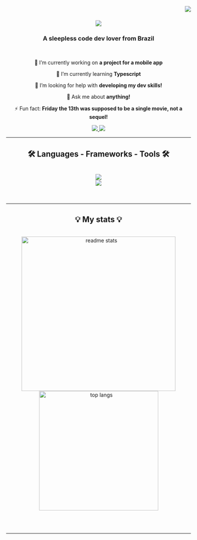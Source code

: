 <img align="right" src="https://visitor-badge.laobi.icu/badge?page_id=salesp07.salesp07" />

<h1 align="center">
    <a href="https://git.io/typing-svg">
        <img src="https://readme-typing-svg.herokuapp.com/?font=EduTASBeginner&size=30&center=true&vCenter&width=500&height=70&duration=4000&lines=Heya+Pal+😊;+I'm+Letícia+Mangrich;+Nice+To+Meetcha!🫡;" />
    </a>
</h1>

<div align="center">

<h3>A sleepless code dev lover from Brazil</h3>

<br/>

 🔭 I’m currently working on **a project for a mobile app**
 
 🌱 I’m currently learning **Typescript** 
 
 🤔 I’m looking for help with **developing my dev skills!** 
 
 💬 Ask me about **anything!**
 
 ⚡ Fun fact: **Friday the 13th was supposed to be a single movie, not a sequel!**


  <a href="mailto:leticiamangrichh@gmail.com">
    <img src="https://img.shields.io/badge/Gmail-333333?style=for-the-badge&logo=gmail&logoColor=red" />
      </a>
  <a href="https://www.linkedin.com/in/let%C3%ADcia-souza-mangrich-pereira-79724b241"> 
    <img src="https://img.shields.io/badge/LinkedIn-0077B5?style=for-the-badge&logo=linkedin&logoColor=white" />
      </a>
</div>

<hr/>

<h2 align="center"> 🛠️ Languages - Frameworks - Tools 🛠️ </h2>
<br/>
<div align="center">
    <a href="https://skillicons.dev">
        <img src="https://skillicons.dev/icons?i=nodejs,github,python,javascript,express" /><br>
        <img src="https://skillicons.dev/icons?i=mysql,vscode" />
    </a>
</div>

<br/>
<br/>

<hr/>


  <h2 align="center"> 💡 My stats 💡</h2>
  <br>
  <div align=center>
    <img width=420 src="https://github-readme-stats.vercel.app/api?username=LMangrich&show_icons=true&theme=react&rank_icon=github&border_radius=10" alt="readme stats" />
    <br/>
    <img width=325 align="center" src="https://github-readme-stats.vercel.app/api/top-langs/?username=LMangrich&hide=HTML&langs_count=8&layout=compact&theme=react&border_radius=10&size_weight=0.5&count_weight=0.5&exclude_repo=github-readme-stats" alt="top langs"/>

</div> 

<br/><br/>
<hr/>
    
      

  

<!--

-- fazer dps o generate snake 


<div align="center">
  <h2> 📝 My contributions 📝</h2>
  <br>
  <img alt="snake eating my contributions" src="https://raw.githubusercontent.com/LMangrich/Çmangrich/output/github-contribution-grid-snake.svg" />

  <br/><br/><br/>
</div> 

&color=721DF7 - roxim

### Hi there 👋
**LMangrich/LMangrich** is a ✨ _special_ ✨ repository because its `README.md` (this file) appears on your GitHub profile.

Here are some ideas to get you started:

- 🔭 I’m currently working on ...
- 🌱 I’m currently learning ...
- 👯 I’m looking to collaborate on ...
- 🤔 I’m looking for help with ...
- 💬 Ask me about ...
- 📫 How to reach me: ...
- 😄 Pronouns: ...
- ⚡ Fun fact: ...
-->
